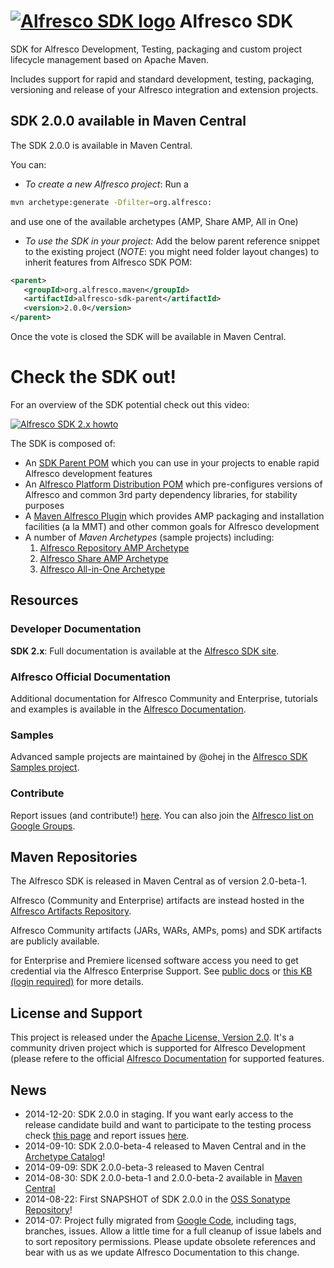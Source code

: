 # [![Alfresco SDK logo](https://github.com/Alfresco/alfresco-sdk/raw/master/src/site/resources/img/alfresco-maven-logo.jpg)](#features) Alfresco SDK

SDK for Alfresco Development, Testing, packaging and custom project lifecycle management based on Apache Maven. 

Includes support for rapid and standard development, testing, packaging, versioning and release of your Alfresco integration and extension projects. 

## SDK 2.0.0 available in Maven Central

The SDK 2.0.0 is available in Maven Central. 

You can:

- *To create a new Alfresco project*: Run a 

```bash
mvn archetype:generate -Dfilter=org.alfresco:
```

and use one of the available archetypes (AMP, Share AMP, All in One)

- *To use the SDK in your project:*  Add the below parent reference snippet to the existing project (*NOTE*: you might need folder layout changes) to inherit features from Alfresco SDK POM:

```xml
<parent>
   <groupId>org.alfresco.maven</groupId>
   <artifactId>alfresco-sdk-parent</artifactId>
   <version>2.0.0</version>
</parent>

```



Once the vote is closed the SDK will be available in Maven Central. 

# Check the SDK out!

For an overview of the SDK potential check out this video:

[![Alfresco SDK 2.x howto](http://img.youtube.com/vi/utYZaVe9Nd0/0.jpg)](https://www.youtube.com/watch?v=utYZaVe9Nd0)

The SDK is composed of:

- An [SDK Parent POM](https://artifacts.alfresco.com/nexus/content/groups/public/alfresco-lifecycle-aggregator/latest/poms/alfresco-sdk-parent/index.html) which you can use in your projects to enable rapid Alfresco development features
- An [Alfresco Platform Distribution POM](https://artifacts.alfresco.com/nexus/content/groups/public/alfresco-platform-distribution/latest/index.html) which pre-configures versions of Alfresco and common 3rd party dependency libraries, for stability purposes
- A [Maven Alfresco Plugin](https://artifacts.alfresco.com/nexus/content/groups/public/alfresco-lifecycle-aggregator/latest/plugins/alfresco-maven-plugin/index.html) which provides AMP packaging and installation facilities (a la MMT) and other common goals for Alfresco development
- A number of *Maven Archetypes* (sample projects) including:
	1. [Alfresco Repository AMP Archetype](https://artifacts.alfresco.com/nexus/content/groups/public/alfresco-lifecycle-aggregator/latest/archetypes/alfresco-amp-archetype/index.html)
	2. [Alfresco Share AMP Archetype](https://artifacts.alfresco.com/nexus/content/groups/public/alfresco-lifecycle-aggregator/latest/archetypes/share-amp-archetype/index.html)
	3. [Alfresco All-in-One Archetype](https://artifacts.alfresco.com/nexus/content/groups/public/alfresco-lifecycle-aggregator/latest/archetypes/alfresco-allinone-archetype/index.html)

## Resources 

### Developer Documentation

**SDK 2.x**: Full documentation is available at the [Alfresco SDK site](https://artifacts.alfresco.com/nexus/content/groups/public/alfresco-sdk-aggregator/latest/index.html).

### Alfresco Official Documentation

Additional documentation for Alfresco Community and Enterprise, tutorials and examples is available in the [Alfresco Documentation](http://docs.alfresco.com/community/concepts/alfresco-sdk-intro.html).

### Samples 

Advanced sample projects are maintained by @ohej in the [Alfresco SDK Samples project](https://github.com/Alfresco/alfresco-sdk-samples/).


### Contribute

Report issues (and contribute!) [here](https://github.com/Alfresco/alfresco-sdk/issues?milestone=1&state=open). You can also join the [Alfresco list on Google Groups](https://groups.google.com/forum/#!forum/maven-alfresco).

## Maven Repositories

The Alfresco SDK is released in Maven Central as of version 2.0-beta-1. 

Alfresco (Community and Enterprise) artifacts are instead hosted in the [Alfresco Artifacts Repository](https://artifacts.alfresco.com/nexus/). 

Alfresco Community artifacts (JARs, WARs, AMPs, poms) and SDK artifacts are publicly available. 

for Enterprise and Premiere licensed software access you need to get credential via the Alfresco Enterprise Support. See [public docs](http://docs.alfresco.com/4.2/concepts/dev-extensions-maven-sdk-tutorials-alfresco-enterprise.html) or [this KB (login required)](https://myalfresco.force.com/support/articles/en_US/Technical_Article/Where-can-I-find-the-repository-for-Enterprise-Maven-artifacts) for more details.

## License and Support
This project is released under the [Apache License, Version 2.0](http://www.apache.org/licenses/LICENSE-2.0.html). It's a community driven project which is supported for Alfresco Development (please refere to the official [Alfresco Documentation](http://docs.alfresco.com/community/concepts/alfresco-sdk-intro.html) for supported features.

## News
- 2014-12-20: SDK 2.0.0 in staging. If you want early access to the release candidate build and want to participate to the testing process check [this page](https://github.com/Alfresco/alfresco-sdk/wiki/SDK-Supported-Features-and-Test-plan) and report issues [here](https://github.com/Alfresco/alfresco-sdk/issues).
- 2014-09-10: SDK 2.0.0-beta-4 released to Maven Central and in the [Archetype Catalog](http://repo1.maven.org/maven2/archetype-catalog.xml)!
- 2014-09-09: SDK 2.0.0-beta-3 released to Maven Central
- 2014-08-30: SDK 2.0.0-beta-1 and 2.0.0-beta-2 available in [Maven Central](http://search.maven.org/#search|ga|1|org.alfresco.maven)
- 2014-08-22: First SNAPSHOT of SDK 2.0.0 in the [OSS Sonatype Repository](https://oss.sonatype.org/content/repositories/snapshots/org/alfresco/maven/alfresco-sdk-parent/2.0.0-SNAPSHOT/)!
- 2014-07: Project fully migrated from [Google Code](https://code.google.com/p/maven-alfresco-archetypes), including tags, branches, issues. Allow a little time for a full cleanup of issue labels and to sort repository permissions. Please update obsolete references and bear with us as we update Alfresco Documentation to this change.

